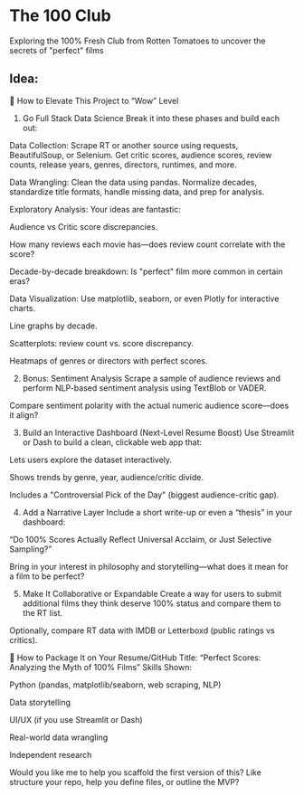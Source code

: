 # The 100 Club
Exploring the 100% Fresh Club from Rotten Tomatoes to uncover the secrets of "perfect" films

## Idea:
🚀 How to Elevate This Project to “Wow” Level
1. Go Full Stack Data Science
Break it into these phases and build each out:

Data Collection: Scrape RT or another source using requests, BeautifulSoup, or Selenium. Get critic scores, audience scores, review counts, release years, genres, directors, runtimes, and more.

Data Wrangling: Clean the data using pandas. Normalize decades, standardize title formats, handle missing data, and prep for analysis.

Exploratory Analysis: Your ideas are fantastic:

Audience vs Critic score discrepancies.

How many reviews each movie has—does review count correlate with the score?

Decade-by-decade breakdown: Is "perfect" film more common in certain eras?

Data Visualization: Use matplotlib, seaborn, or even Plotly for interactive charts.

Line graphs by decade.

Scatterplots: review count vs. score discrepancy.

Heatmaps of genres or directors with perfect scores.

2. Bonus: Sentiment Analysis
Scrape a sample of audience reviews and perform NLP-based sentiment analysis using TextBlob or VADER.

Compare sentiment polarity with the actual numeric audience score—does it align?

3. Build an Interactive Dashboard (Next-Level Resume Boost)
Use Streamlit or Dash to build a clean, clickable web app that:

Lets users explore the dataset interactively.

Shows trends by genre, year, audience/critic divide.

Includes a "Controversial Pick of the Day" (biggest audience-critic gap).

4. Add a Narrative Layer
Include a short write-up or even a “thesis” in your dashboard:

“Do 100% Scores Actually Reflect Universal Acclaim, or Just Selective Sampling?”

Bring in your interest in philosophy and storytelling—what does it mean for a film to be perfect?

5. Make It Collaborative or Expandable
Create a way for users to submit additional films they think deserve 100% status and compare them to the RT list.

Optionally, compare RT data with IMDB or Letterboxd (public ratings vs critics).

🌟 How to Package It on Your Resume/GitHub
Title: “Perfect Scores: Analyzing the Myth of 100% Films”
Skills Shown:

Python (pandas, matplotlib/seaborn, web scraping, NLP)

Data storytelling

UI/UX (if you use Streamlit or Dash)

Real-world data wrangling

Independent research

Would you like me to help you scaffold the first version of this? Like structure your repo, help you define files, or outline the MVP?